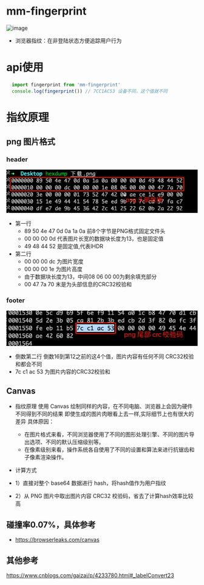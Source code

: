 # mm-fingerprint
![image](https://user-images.githubusercontent.com/16263427/209670821-ce4793bc-d98b-4f43-b13a-bac4434b6556.png)
- 浏览器指纹：在非登陆状态方便追踪用户行为
# api使用
```javascript
  import fingerprint from 'mm-fingerprint'
  console.log(fingerprint()) // 7CC1AC53 设备不同，这个值就不同
```

# 指纹原理

## png 图片格式
### header
![](https://github.com/fanxinqi/fingerprint/blob/main/img/head.png)
- 第一行
  - 89 50 4e 47 0d 0a 1a 0a 前8个字节是PNG格式固定文件头
  - 00 00 00 0d 代表图片长宽的数据块长度为13，也是固定值
  - 49 48 44 52 是固定值,代表IHDR
- 第二行
  - 00 00 00 dc 为图片宽度
  - 00 00 00 1e 为图片高度
  - 由于数据块长度为13，中间08 06 00 00为剩余填充部分
  - 00 47 7a 70 末是为头部信息的CRC32校验和

### footer
![](https://github.com/fanxinqi/fingerprint/blob/main/img/footer.png)
- 倒数第二行 倒数16到第12之前的这4个值，图片内容有任何不同 CRC32校验和都会不同
- 7c c1 ac 53 为图片内容的CRC32校验和

## Canvas 
- 指纹原理
使用 Canvas 绘制同样的内容，在不同电脑、浏览器上会因为硬件不同得到不同的结果
即使生成的图片肉眼看上去一样,实际细节上也有很大的差异
具体原因：
    - 在图片格式来看，不同浏览器使用了不同的图形处理引擎、不同的图片导出选项、不同的默认压缩级别等。
    - 在像素级别来看，操作系统各自使用了不同的设置和算法来进行抗锯齿和子像素渲染操作。
    
- 计算方式
- 1）直接对整个 base64 数据进行 hash，将hash值作为用户指纹
- 2）从 PNG 图片中取出图片内容 CRC32 校验码，省去了计算hash效率比较高

## 碰撞率0.07%，具体参考
 - https://browserleaks.com/canvas

## 其他参考
https://www.cnblogs.com/gaizai/p/4233780.html#_labelConvert23




